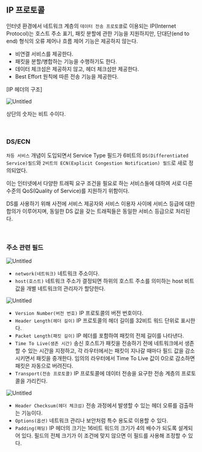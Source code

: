 ## IP 프로토콜

인터넷 환경에서 네트워크 계층의 `데이터 전송 프로토콜`로 이용되는 IP(Internet Protocol)는 호스트 주소 표기, 패킷 분할에 관한 기능을 지원하지만, 단대단(end to end) 형식의 오류 제어나 흐름 제어 기능은 제공하지 않는다.

- 비연결 서비스를 제공한다.
- 패킷을 분할/병합하는 기능을 수행하기도 한다.
- 데이터 체크섬은 제공하지 않고, 헤더 체크섬만 제공한다.
- Best Effort 원칙에 따른 전송 기능을 제공한다.

[IP 헤더의 구조]

![Untitled](https://www.notion.so/image/https%3A%2F%2Fprod-files-secure.s3.us-west-2.amazonaws.com%2F8f34238a-246a-4ffd-8d8a-f3a45a9148ed%2F9091738b-892f-4cb1-9f4d-e2648da839bc%2FUntitled.png?table=block&id=f69c45a8-9813-485b-934a-a5055275cbc8&spaceId=8f34238a-246a-4ffd-8d8a-f3a45a9148ed&width=2000&userId=1b419ea2-181a-44f5-8d9f-c80b349fd635&cache=v2)

상단의 숫자는 비트 수이다.

<br />

### DS/ECN

`차등 서비스` 개념이 도입되면서 Service Type 필드가 6비트의 `DS(Differentiated Service)필드`와 `2비트의 ECN(Explicit Congestion Notification) 필드`로 새로 정의되었다.

이는 인터넷에서 다양한 트래픽 요구 조건을 필요로 하는 서비스들에 대하여 서로 다른 수준의 QoS(Quality of Service)를 지원하기 위함이다.

DS를 사용하기 위해 사전에 서비스 제공자와 서비스 이용자 사이에 서비스 등급에 대한 합의가 이루어지며, 동일한 DS 값을 갖는 트래픽들은 동일한 서비스 등급으로 처리된다.

<br />

### 주소 관련 필드

![Untitled](https://www.notion.so/image/https%3A%2F%2Fprod-files-secure.s3.us-west-2.amazonaws.com%2F8f34238a-246a-4ffd-8d8a-f3a45a9148ed%2F357c8291-c8cb-4cad-a86b-df7db7e94ade%2FUntitled.png?table=block&id=4a6d9677-9af2-440e-b72b-326285f97ec9&spaceId=8f34238a-246a-4ffd-8d8a-f3a45a9148ed&width=2000&userId=1b419ea2-181a-44f5-8d9f-c80b349fd635&cache=v2)

- `network(네트워크)`
  네트워크 주소이다.
- `host(호스트)`
  네트워크 주소가 결정되면 하위의 호스트 주소를 의미하는 host 비트 값을 개별 네트워크의 관리자가 할당한다.

![Untitled](https://www.notion.so/image/https%3A%2F%2Fprod-files-secure.s3.us-west-2.amazonaws.com%2F8f34238a-246a-4ffd-8d8a-f3a45a9148ed%2F9091738b-892f-4cb1-9f4d-e2648da839bc%2FUntitled.png?table=block&id=a439edaa-046f-4e8d-adb6-94968e260ffe&spaceId=8f34238a-246a-4ffd-8d8a-f3a45a9148ed&width=2000&userId=1b419ea2-181a-44f5-8d9f-c80b349fd635&cache=v2)

- `Version Number(버전 번호)`
  IP 프로토콜의 버전 번호이다.
- `Header Length(헤더 길이)`
  IP 프로토콜의 헤더 길이를 32비트 워드 단위로 표시한다.
- `Packet Length(패킷 길이)`
  IP 헤더를 포함하여 패킷의 전체 길이를 나타낸다.
- `Time To Live(생존 시간)`
  송신 호스트가 패킷을 전송하기 전에 네트워크에서 생존할 수 있는 시간을 지정하고, 각 라우터에서는 패킷이 지나갈 때마다 필드 값을 감소시키면서 패킷을 중개한다.
  임의의 라우터에서 Time To Live 값이 0으로 감소하면 패킷은 자동으로 버려진다.
- `Transport(전송 프로토콜)`
  IP 프로토콜에 데이터 전송을 요구한 전송 계층의 프로토콜을 가리킨다.

![Untitled](https://www.notion.so/image/https%3A%2F%2Fprod-files-secure.s3.us-west-2.amazonaws.com%2F8f34238a-246a-4ffd-8d8a-f3a45a9148ed%2F069db044-3c54-4966-b0c4-52b7078c01d7%2FUntitled.png?table=block&id=ce5095a8-e20d-43cf-a367-6d228581bbb2&spaceId=8f34238a-246a-4ffd-8d8a-f3a45a9148ed&width=2000&userId=1b419ea2-181a-44f5-8d9f-c80b349fd635&cache=v2)

- `Header Checksum(헤더 체크섬)`
  전송 과정에서 발생할 수 있는 헤더 오류를 검출하는 기능이다.
- `Options(옵션)`
  네트워크 관리나 보안처럼 특수 용도로 이용할 수 있다.
- `Padding(패딩)`
  IP 헤더의 크기는 16비트 워드의 크기가 4의 배수가 되도록 설계되어 있다. 필드의 전체 크기가 이 조건에 맞지 않으면 이 필드를 사용해 조정할 수 있다.
